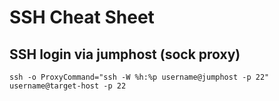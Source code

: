 # SSH Cheat Sheet

## SSH login via jumphost (sock proxy)
```
ssh -o ProxyCommand="ssh -W %h:%p username@jumphost -p 22" username@target-host -p 22
```
